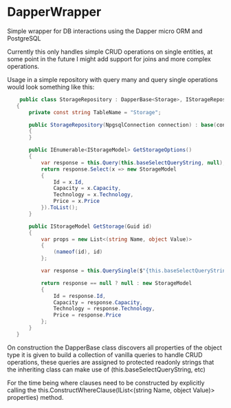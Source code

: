 # DapperWrapper
 Simple wrapper for DB interactions using the Dapper micro ORM and PostgreSQL

 Currently this only handles simple CRUD operations on single entities, at some point in the future I might add support for joins and more complex operations.
 
 
 Usage in a simple repository with query many and query single operations would look something like this:
 
 ```csharp
     public class StorageRepository : DapperBase<Storage>, IStorageRepository
    {
        private const string TableName = "Storage";

        public StorageRepository(NpgsqlConnection connection) : base(connection, DapperConstants.Schema, TableName)
        {
        }

        public IEnumerable<IStorageModel> GetStorageOptions()
        {
            var response = this.Query(this.baseSelectQueryString, null);
            return response.Select(x => new StorageModel
            {
                Id = x.Id,
                Capacity = x.Capacity,
                Technology = x.Technology,
                Price = x.Price
            }).ToList();
        }

        public IStorageModel GetStorage(Guid id)
        {
            var props = new List<(string Name, object Value)>
            {
                (nameof(id), id)
            };

            var response = this.QuerySingle($"{this.baseSelectQueryString} {this.ConstructWhereClause(props)}", new DapperRequest { Properties = props });

            return response == null ? null : new StorageModel
            {
                Id = response.Id,
                Capacity = response.Capacity,
                Technology = response.Technology,
                Price = response.Price
            };
        }
    }
 ```
 
 On construction the DapperBase class discovers all properties of the object type it is given to build a collection of vanilla queries to handle CRUD operations, these queries are assigned to protected readonly strings that the inheriting class can make use of (this.baseSelectQueryString, etc)
 
 For the time being where clauses need to be constructed by explicitly calling the this.ConstructWhereClause(IList<(string Name, object Value)> properties) method.
